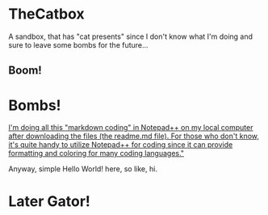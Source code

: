 # TheCatbox
A sandbox, that has "cat presents" since I don't know what I'm doing and sure to leave some bombs for the future...

## Boom!

# Bombs!

<ins>I'm doing all this "markdown coding" in Notepad++ on my local computer
after downloading the files (the readme.md file). For those who don't know, it's 
quite handy to utilize Notepad++ for coding since it can provide formatting 
and coloring for many coding languages."</ins>

Anyway, simple Hello World! here, so like, hi.
# Later Gator!
